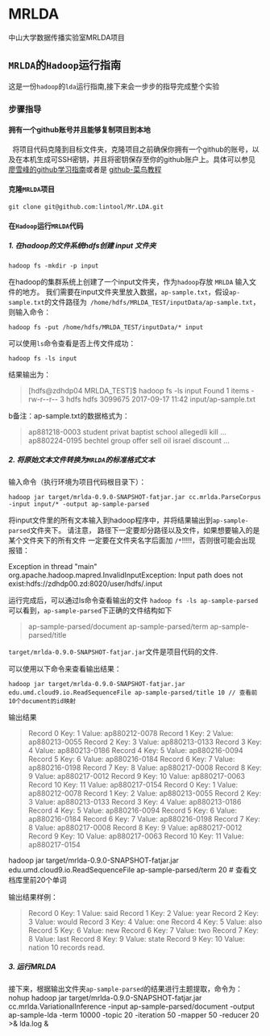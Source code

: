 # MRLDA
中山大学数据传播实验室MRLDA项目


## `MRLDA`的`Hadoop`运行指南
这是一份`hadoop`的`lda`运行指南,接下来会一步步的指导完成整个实验

### 步骤指导

#### 拥有一个github账号并且能够复制项目到本地
&nbsp;&nbsp;将项目代码克隆到目标文件夹，克隆项目之前确保你拥有一个github的账号，以及在本机生成可SSH密钥，并且将密钥保存至你的github账户上。具体可以参见[廖雪峰的github学习指南](https://www.liaoxuefeng.com/wiki/0013739516305929606dd18361248578c67b8067c8c017b000/001374385852170d9c7adf13c30429b9660d0eb689dd43a000)或者是
[github-菜鸟教程](http://www.runoob.com/w3cnote/git-guide.html)

#### 克隆`MRLDA`项目

	git clone git@github.com:lintool/Mr.LDA.git
  
  
#### 在`Hadoop`运行`MRLDA`代码

##### 1. 在hadoop的文件系统hdfs创建 input 文件夹
	hadoop fs -mkdir -p input

在hadoop的集群系统上创建了一个input文件夹，作为`hadoop`存放 `MRLDA` 输入文件的地方。
我们需要在input文件夹里放入数据，`ap-sample.txt`，假设`ap-sample.txt`的文件路径为` /home/hdfs/MRLDA_TEST/inputData/ap-sample.txt`，则输入命令：

	hadoop fs -put /home/hdfs/MRLDA_TEST/inputData/* input
可以使用`ls`命令查看是否上传文件成功：

	hadoop fs -ls input
结果输出为：
> [hdfs@zdhdp04 MRLDA_TEST]$ hadoop fs -ls input
Found 1 items
 -rw-r--r--   3 hdfs hdfs    3099675 2017-09-17 11:42 input/ap-sample.txt

b备注：ap-sample.txt的数据格式为：
> ap881218-0003   student privat baptist school allegedli kill ...
> ap880224-0195   bechtel group offer sell oil israel discount ...


##### 2. 将原始文本文件转换为`MRLDA`的标准格式文本
输入命令（执行环境为项目代码根目录下）：


    hadoop jar target/mrlda-0.9.0-SNAPSHOT-fatjar.jar cc.mrlda.ParseCorpus -input input/* -output ap-sample-parsed

将input文件里的所有文本输入到hadoop程序中，并将结果输出到`ap-sample-parsed`文件夹下。
请注意， 路径下一定要却分路径以及文件，如果想要输入的是某个文件夹下的所有文件 一定要在文件夹名字后面加 `/*`!!!!!，否则很可能会出现报错：

> 
Exception in thread "main" org.apache.hadoop.mapred.InvalidInputException: Input path does not exist:hdfs://zdhdp00.zd:8020/user/hdfs/.input


 运行完成后，可以通过ls命令查看输出的文件
 `hadoop fs -ls ap-sample-parsed`
 可以看到，`ap-sample-parsed`下正确的文件结构如下
> ap-sample-parsed/document
  ap-sample-parsed/term
  ap-sample-parsed/title
    
`target/mrlda-0.9.0-SNAPSHOT-fatjar.jar`文件是项目代码的文件.

可以使用以下命令来查看输出结果：

    hadoop jar target/mrlda-0.9.0-SNAPSHOT-fatjar.jar edu.umd.cloud9.io.ReadSequenceFile ap-sample-parsed/title 10 // 查看前10个document的id映射

  
  输出结果
 
 > Record 0
   Key: 1
  Value: ap880212-0078
   Record 1
  Key: 2
 Value: ap880213-0055
Record 2
Key: 3
Value: ap880213-0133
Record 3
Key: 4
Value: ap880213-0186
Record 4
Key: 5
Value: ap880216-0094
Record 5
Key: 6
Value: ap880216-0184
Record 6
Key: 7
Value: ap880216-0198
Record 7
Key: 8
Value: ap880217-0008
Record 8
Key: 9
Value: ap880217-0012
Record 9
Key: 10
Value: ap880217-0063
Record 10
Key: 11
Value: ap880217-0154
Record 0
Key: 1
Value: ap880212-0078
Record 1
Key: 2
Value: ap880213-0055
Record 2
Key: 3
Value: ap880213-0133
Record 3
Key: 4
Value: ap880213-0186
Record 4
Key: 5
Value: ap880216-0094
Record 5
Key: 6
Value: ap880216-0184
Record 6
Key: 7
Value: ap880216-0198
Record 7
Key: 8
Value: ap880217-0008
Record 8
Key: 9
Value: ap880217-0012
Record 9
Key: 10
Value: ap880217-0063
Record 10
Key: 11
Value: ap880217-0154

  hadoop jar target/mrlda-0.9.0-SNAPSHOT-fatjar.jar edu.umd.cloud9.io.ReadSequenceFile ap-sample-parsed/term 20 # 查看文档库里前20个单词
  
输出结果样例：
> Record 0
Key: 1
Value: said
Record 1
Key: 2
Value: year
Record 2
Key: 3
Value: would
Record 3
Key: 4
Value: one
Record 4
Key: 5
Value: also
Record 5
Key: 6
Value: new
Record 6
Key: 7
Value: two
Record 7
Key: 8
Value: last
Record 8
Key: 9
Value: state
Record 9
Key: 10
Value: nation
10 records read.


##### 3. 运行MRLDA
接下来，根据输出文件夹`ap-sample-parsed`的结果进行主题提取，命令为：
nohup hadoop jar target/mrlda-0.9.0-SNAPSHOT-fatjar.jar  cc.mrlda.VariationalInference  -input ap-sample-parsed/document -output ap-sample-lda  -term 10000 -topic 20 -iteration 50 -mapper 50 -reducer 20 >& lda.log &

